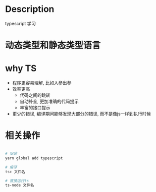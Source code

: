# Description
typescript 学习

# 动态类型和静态类型语言

# why TS
- 程序更容易理解, 比如入参出参
- 效率更高
  + 代码之间的跳转
  + 自动补全, 更加准确的代码提示
  + 丰富的接口提示
- 更少的错误, 编译期间能够发现大部分的错误, 而不是像js一样到执行时候

# 相关操作
```bash

# 安装
yarn global add typescript

# 编译
tsc 文件名

# 直接运行ts
ts-node 文件名

```






